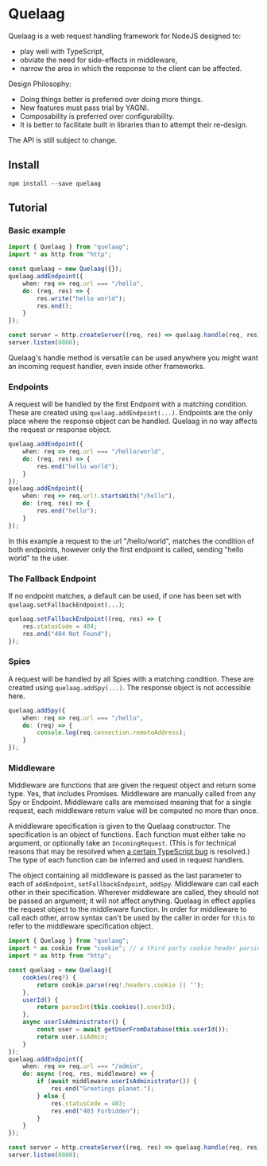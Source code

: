 Quelaag
======

Quelaag is a web request handling framework for NodeJS designed to:

* play well with TypeScript,
* obviate the need for side-effects in middleware,
* narrow the area in which the response to the client can be affected.

Design Philosophy:

* Doing things better is preferred over doing more things.
* New features must pass trial by YAGNI.
* Composability is preferred over configurability.
* It is better to facilitate built in libraries than to attempt their re-design.

The API is still subject to change.

Install
-------

```
npm install --save quelaag
```

Tutorial
--------

### Basic example

```ts
import { Quelaag } from "quelaag";
import * as http from "http";

const quelaag = new Quelaag({});
quelaag.addEndpoint({
    when: req => req.url === "/hello",
    do: (req, res) => {
        res.write("hello world");
        res.end();
    }
});

const server = http.createServer((req, res) => quelaag.handle(req, res));
server.listen(8080);
```

Quelaag's handle method is versatile can be used anywhere you might want an incoming request handler, even inside other frameworks.

### Endpoints

A request will be handled by the first Endpoint with a matching condition. These are created using `quelaag.addEndpoint(...)`. Endpoints are the only place where the response object can be handled. Quelaag in no way affects the request or response object.

```ts
quelaag.addEndpoint({
    when: req => req.url === "/hello/world",
    do: (req, res) => {
        res.end("hello world");
    }
});
quelaag.addEndpoint({
    when: req => req.url!.startsWith("/hello"),
    do: (req, res) => {
        res.end("hello");
    }
});
```

In this example a request to the url "/hello/world", matches the condition of both endpoints, however only the first endpoint is called, sending "hello world" to the user.

### The Fallback Endpoint

If no endpoint matches, a default can be used, if one has been set with `quelaag.setFallbackEndpoint(...)`;

```ts
quelaag.setFallbackEndpoint((req, res) => {
    res.statusCode = 404;
    res.end("404 Not Found");
});
```

### Spies

A request will be handled by all Spies with a matching condition. These are created using `quelaag.addSpy(...)`. The response object is not accessible here.

```ts
quelaag.addSpy({
    when: req => req.url === "/hello",
    do: (req) => {
        console.log(req.connection.remoteAddress);
    }
});
```

### Middleware

Middleware are functions that are given the request object and return some type. Yes, that includes Promises. Middleware are manually called from any Spy or Endpoint. Middleware calls are memoised meaning that for a single request, each middleware return value will be computed no more than once.

A middleware specification is given to the Quelaag constructor. The specification is an object of functions. Each function must either take no argument, or optionally take an `IncomingRequest`. (This is for technical reasons that may be resolved when [a certain TypeScript bug](https://github.com/microsoft/TypeScript/issues/34858) is resolved.) The type of each function can be inferred and used in request handlers.

The object containing all middleware is passed as the last parameter to each of `addEndpoint`, `setFallbackEndpoint`, `addSpy`. Middleware can call each other in their specification. Wherever middleware are called, they should not be passed an argument; it will not affect anything. Quelaag in effect applies the request object to the middleware function. In order for middleware to call each other, arrow syntax can't be used by the caller in order for `this` to refer to the middleware specification object.

```ts
import { Quelaag } from "quelaag";
import * as cookie from "cookie"; // a third party cookie header parsing library
import * as http from "http";

const quelaag = new Quelaag({
    cookies(req?) {
        return cookie.parse(req!.headers.cookie || '');
    },
    userId() {
        return parseInt(this.cookies().userId);
    },
    async userIsAdministrator() {
        const user = await getUserFromDatabase(this.userId());
        return user.isAdmin;
    }
});
quelaag.addEndpoint({
    when: req => req.url === "/admin",
    do: async (req, res, middleware) => {
        if (await middleware.userIsAdministrator()) {
            res.end("Greetings planet.");
        } else {
            res.statusCode = 403;
            res.end("403 Forbidden");
        }
    }
});

const server = http.createServer((req, res) => quelaag.handle(req, res));
server.listen(8080);
```
